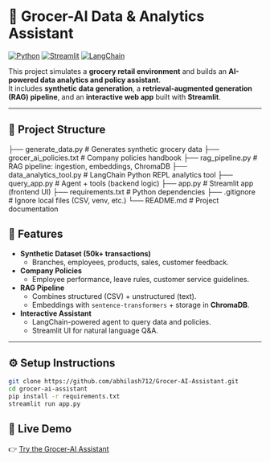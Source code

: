 # 🛒 Grocer-AI Data & Analytics Assistant

[![Python](https://img.shields.io/badge/python-3.10+-blue.svg)](https://www.python.org/)
[![Streamlit](https://img.shields.io/badge/streamlit-cloud-red.svg)](https://streamlit.io/)
[![LangChain](https://img.shields.io/badge/LangChain-RAG-green.svg)](https://www.langchain.com/)

This project simulates a **grocery retail environment** and builds an **AI-powered data analytics and policy assistant**.  
It includes **synthetic data generation**, a **retrieval-augmented generation (RAG) pipeline**, and an **interactive web app** built with **Streamlit**.

---

## 📂 Project Structure
├── generate_data.py # Generates synthetic grocery data
├── grocer_ai_policies.txt # Company policies handbook
├── rag_pipeline.py # RAG pipeline: ingestion, embeddings, ChromaDB
├── data_analytics_tool.py # LangChain Python REPL analytics tool
├── query_app.py # Agent + tools (backend logic)
├── app.py # Streamlit app (frontend UI)
├── requirements.txt # Python dependencies
├── .gitignore # Ignore local files (CSV, venv, etc.)
└── README.md # Project documentation


## 🚀 Features
- **Synthetic Dataset (50k+ transactions)**  
  - Branches, employees, products, sales, customer feedback.
- **Company Policies**  
  - Employee performance, leave rules, customer service guidelines.
- **RAG Pipeline**  
  - Combines structured (CSV) + unstructured (text).  
  - Embeddings with `sentence-transformers` + storage in **ChromaDB**.
- **Interactive Assistant**  
  - LangChain-powered agent to query data and policies.  
  - Streamlit UI for natural language Q&A.

---
## ⚙️ Setup Instructions
```bash
git clone https://github.com/abhilash712/Grocer-AI-Assistant.git
cd grocer-ai-assistant
pip install -r requirements.txt
streamlit run app.py
```

## 🚀 Live Demo
👉 [Try the Grocer-AI Assistant](https://grocer-ai-assistant-qzcyuuprgu9pplownbsnsm.streamlit.app)


